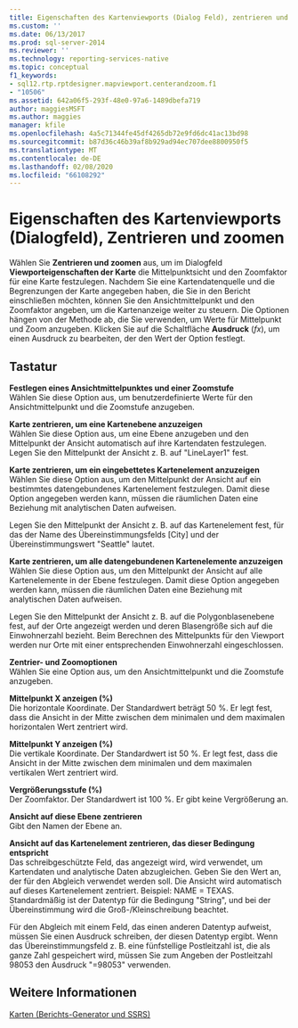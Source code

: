```yaml
---
title: Eigenschaften des Kartenviewports (Dialog Feld), zentrieren und vergrößern | Microsoft-Dokumentation
ms.custom: ''
ms.date: 06/13/2017
ms.prod: sql-server-2014
ms.reviewer: ''
ms.technology: reporting-services-native
ms.topic: conceptual
f1_keywords:
- sql12.rtp.rptdesigner.mapviewport.centerandzoom.f1
- "10506"
ms.assetid: 642a06f5-293f-48e0-97a6-1489dbefa719
author: maggiesMSFT
ms.author: maggies
manager: kfile
ms.openlocfilehash: 4a5c71344fe45df4265db72e9fd6dc41ac13bd98
ms.sourcegitcommit: b87d36c46b39af8b929ad94ec707dee8800950f5
ms.translationtype: MT
ms.contentlocale: de-DE
ms.lasthandoff: 02/08/2020
ms.locfileid: "66108292"
---
```

# <a name="map-viewport-properties-dialog-box-center-and-zoom"></a>Eigenschaften des Kartenviewports (Dialogfeld), Zentrieren und zoomen
  Wählen Sie **Zentrieren und zoomen** aus, um im Dialogfeld **Viewporteigenschaften der Karte** die Mittelpunktsicht und den Zoomfaktor für eine Karte festzulegen. Nachdem Sie eine Kartendatenquelle und die Begrenzungen der Karte angegeben haben, die Sie in den Bericht einschließen möchten, können Sie den Ansichtmittelpunkt und den Zoomfaktor angeben, um die Kartenanzeige weiter zu steuern. Die Optionen hängen von der Methode ab, die Sie verwenden, um Werte für Mittelpunkt und Zoom anzugeben. Klicken Sie auf die Schaltfläche **Ausdruck** (*fx*), um einen Ausdruck zu bearbeiten, der den Wert der Option festlegt.  
  
## <a name="options"></a>Tastatur  
 **Festlegen eines Ansichtmittelpunktes und einer Zoomstufe**  
 Wählen Sie diese Option aus, um benutzerdefinierte Werte für den Ansichtmittelpunkt und die Zoomstufe anzugeben.  
  
 **Karte zentrieren, um eine Kartenebene anzuzeigen**  
 Wählen Sie diese Option aus, um eine Ebene anzugeben und den Mittelpunkt der Ansicht automatisch auf ihre Kartendaten festzulegen. Legen Sie den Mittelpunkt der Ansicht z. B. auf "LineLayer1" fest.  
  
 **Karte zentrieren, um ein eingebettetes Kartenelement anzuzeigen**  
 Wählen Sie diese Option aus, um den Mittelpunkt der Ansicht auf ein bestimmtes datengebundenes Kartenelement festzulegen. Damit diese Option angegeben werden kann, müssen die räumlichen Daten eine Beziehung mit analytischen Daten aufweisen.  
  
 Legen Sie den Mittelpunkt der Ansicht z. B. auf das Kartenelement fest, für das der Name des Übereinstimmungsfelds [City] und der Übereinstimmungswert "Seattle" lautet.  
  
 **Karte zentrieren, um alle datengebundenen Kartenelemente anzuzeigen**  
 Wählen Sie diese Option aus, um den Mittelpunkt der Ansicht auf alle Kartenelemente in der Ebene festzulegen. Damit diese Option angegeben werden kann, müssen die räumlichen Daten eine Beziehung mit analytischen Daten aufweisen.  
  
 Legen Sie den Mittelpunkt der Ansicht z. B. auf die Polygonblasenebene fest, auf der Orte angezeigt werden und deren Blasengröße sich auf die Einwohnerzahl bezieht. Beim Berechnen des Mittelpunkts für den Viewport werden nur Orte mit einer entsprechenden Einwohnerzahl eingeschlossen.  
  
 **Zentrier- und Zoomoptionen**  
 Wählen Sie eine Option aus, um den Ansichtmittelpunkt und die Zoomstufe anzugeben.  
  
 **Mittelpunkt X anzeigen (%)**  
 Die horizontale Koordinate. Der Standardwert beträgt 50 %. Er legt fest, dass die Ansicht in der Mitte zwischen dem minimalen und dem maximalen horizontalen Wert zentriert wird.  
  
 **Mittelpunkt Y anzeigen (%)**  
 Die vertikale Koordinate. Der Standardwert ist 50 %. Er legt fest, dass die Ansicht in der Mitte zwischen dem minimalen und dem maximalen vertikalen Wert zentriert wird.  
  
 **Vergrößerungsstufe (%)**  
 Der Zoomfaktor. Der Standardwert ist 100 %. Er gibt keine Vergrößerung an.  
  
 **Ansicht auf diese Ebene zentrieren**  
 Gibt den Namen der Ebene an.  
  
 **Ansicht auf das Kartenelement zentrieren, das dieser Bedingung entspricht**  
 Das schreibgeschützte Feld, das angezeigt wird, wird verwendet, um Kartendaten und analytische Daten abzugleichen. Geben Sie den Wert an, der für den Abgleich verwendet werden soll. Die Ansicht wird automatisch auf dieses Kartenelement zentriert. Beispiel: NAME = TEXAS. Standardmäßig ist der Datentyp für die Bedingung "String", und bei der Übereinstimmung wird die Groß-/Kleinschreibung beachtet.  
  
 Für den Abgleich mit einem Feld, das einen anderen Datentyp aufweist, müssen Sie einen Ausdruck schreiben, der diesen Datentyp ergibt. Wenn das Übereinstimmungsfeld z. B. eine fünfstellige Postleitzahl ist, die als ganze Zahl gespeichert wird, müssen Sie zum Angeben der Postleitzahl 98053 den Ausdruck "=98053" verwenden.  
  
## <a name="see-also"></a>Weitere Informationen  
 [Karten &#40;Berichts-Generator und SSRS&#41;](report-design/maps-report-builder-and-ssrs.md)  
  
  
